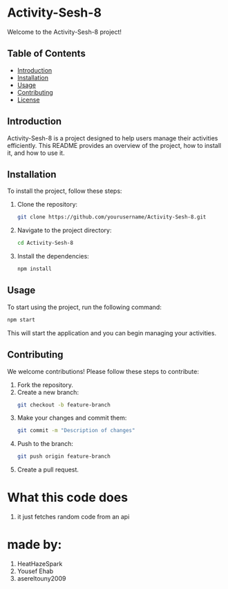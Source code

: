 # Activity-Sesh-8

Welcome to the Activity-Sesh-8 project!

## Table of Contents

- [Introduction](#introduction)
- [Installation](#installation)
- [Usage](#usage)
- [Contributing](#contributing)
- [License](#license)

## Introduction

Activity-Sesh-8 is a project designed to help users manage their activities efficiently. This README provides an overview of the project, how to install it, and how to use it.

## Installation

To install the project, follow these steps:

1. Clone the repository:
   ```sh
   git clone https://github.com/yourusername/Activity-Sesh-8.git
   ```
2. Navigate to the project directory:
   ```sh
   cd Activity-Sesh-8
   ```
3. Install the dependencies:
   ```sh
   npm install
   ```

## Usage

To start using the project, run the following command:

```sh
npm start
```

This will start the application and you can begin managing your activities.

## Contributing

We welcome contributions! Please follow these steps to contribute:

1. Fork the repository.
2. Create a new branch:
   ```sh
   git checkout -b feature-branch
   ```
3. Make your changes and commit them:
   ```sh
   git commit -m "Description of changes"
   ```
4. Push to the branch:
   ```sh
   git push origin feature-branch
   ```
5. Create a pull request.

# What this code does

1. it just fetches random code from an api

# made by:

1. HeatHazeSpark
2. Yousef Ehab
3. asereltouny2009
